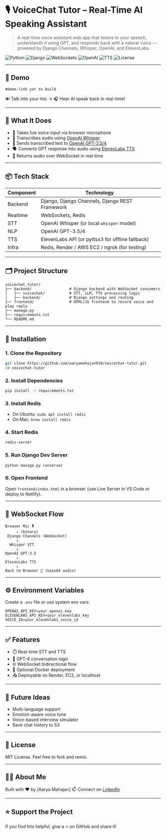 # 🎙️ VoiceChat Tutor – Real-Time AI Speaking Assistant

> A real-time voice assistant web app that listens to your speech, understands it using GPT, and responds back with a natural voice — powered by Django Channels, Whisper, OpenAI, and ElevenLabs.

![Python](https://img.shields.io/badge/Python-3.10-blue?logo=python)
![Django](https://img.shields.io/badge/Django-REST%20API-green?logo=django)
![WebSockets](https://img.shields.io/badge/WebSockets-Realtime-orange?logo=websocket)
![OpenAI](https://img.shields.io/badge/OpenAI-GPT3.5/4-black?logo=openai)
![TTS](https://img.shields.io/badge/Text--to--Speech-ElevenLabs-purple)
![License](https://img.shields.io/badge/license-MIT-blue.svg)

---

## 🚀 Demo

```
#demo-link yet to build 
```
🔊 Talk into your mic → 🎧 Hear AI speak back in real-time!

---

## 🧠 What It Does

- 🎤 Takes live voice input via browser microphone
- 🧾 Transcribes audio using [OpenAI Whisper](https://github.com/openai/whisper)
- 💬 Sends transcribed text to [OpenAI GPT-3.5/4](https://platform.openai.com/)
- 🗣️ Converts GPT response into audio using [ElevenLabs TTS](https://www.elevenlabs.io/)
- 🔄 Returns audio over WebSocket in real time

---

## 📦 Tech Stack

| Component | Technology |
|----------|-------------|
| Backend  | Django, Django Channels, Django REST Framework |
| Realtime | WebSockets, Redis |
| STT      | OpenAI Whisper (or local `whisper` model) |
| NLP      | OpenAI GPT-3.5/4 |
| TTS      | ElevenLabs API (or pyttsx3 for offline fallback) |
| Infra    | Redis, Render / AWS EC2 / ngrok (for testing) |

---

## 🗂️ Project Structure

```
voicechat_tutor/
├── backend/                 # Django backend with WebSocket consumers
│   ├── voicechat/           # STT, LLM, TTS processing logic
│   ├── backend/             # Django settings and routing
├── frontend/                # HTML/JS frontend to record voice and play reply
├── manage.py
├── requirements.txt
└── README.md
```

---

## 🔧 Installation

### 1. Clone the Repository
```bash
git clone https://github.com/aaryamahajan919/voicechat-tutor.git
cd voicechat-tutor
```

### 2. Install Dependencies
```bash
pip install -r requirements.txt
```

### 3. Install Redis
- On Ubuntu: `sudo apt install redis`
- On Mac: `brew install redis`

### 4. Start Redis
```bash
redis-server
```

### 5. Run Django Dev Server
```bash
python manage.py runserver
```

### 6. Open Frontend
Open `frontend/index.html` in a browser (use Live Server in VS Code or deploy to Netlify).

---

## 📡 WebSocket Flow

```plaintext
Browser Mic 🎙️
     ↓ (binary)
 Django Channels (WebSocket)
     ↓
  Whisper STT
     ↓
OpenAI GPT-3.5
     ↓
ElevenLabs TTS
     ↓
Back to Browser 🔁 (base64 audio)
```

---

## ⚙️ Environment Variables

Create a `.env` file or use system env vars:
```
OPENAI_API_KEY=your_openai_key
ELEVENLABS_API_KEY=your_elevenlabs_key
VOICE_ID=your_elevenlabs_voice_id
```

---

## ✅ Features

- ⏱️ Real-time STT and TTS
- 🧠 GPT-4 conversation logic
- 🌐 WebSocket bidirectional flow
- 🐳 Optional Docker deployment
- 📤 Deployable on Render, EC2, or localhost

---

## 🧪 Future Ideas

- Multi-language support
- Emotion-aware voice tone
- Voice-based interview simulator
- Save chat history to S3

---

## 📄 License

MIT License. Feel free to fork and remix.

---

## 🙋‍♂️ About Me

Built with ❤️ by [Aarya Mahajan]
📫 Connect on [LinkedIn](https://www.linkedin.com/in/aarya-mahajan-034191231/)

---

## ⭐️ Support the Project

If you find this helpful, give a ⭐ on GitHub and share it!

